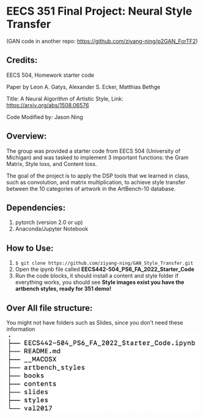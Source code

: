 # EECS 351 Final Project: Neural Style Transfer
(GAN code in another repo: https://github.com/ziyang-ning/p2GAN_ForTF2)
## Credits:
EECS 504, Homework starter code

Paper by Leon A. Gatys, Alexander S. Ecker, Matthias Bethge

Title: A Neural Algorithm of Artistic Style, Link: https://arxiv.org/abs/1508.06576

Code Modified by: Jason Ning

## Overview:
The group was provided a starter code from EECS 504 (University of Michigan) and was 
tasked to implement 3 important functions: the Gram Matrix, Style loss, and Content loss.

The goal of the project is to apply the DSP tools that we learned in class,
such as convolution, and matrix multiplication, to achieve style transfer between the 10 categories of artwork
in the ArtBench-10 database.

## Dependencies:
1. pytorch (version 2.0 or up)
2. Anaconda/Jupyter Notebook

## How to Use:
1. `$ git clone https://github.com/ziyang-ning/GAN_Style_Transfer.git `
2. Open the ipynb file called **EECS442-504_PS6_FA_2022_Starter_Code**
3. Run the code blocks, it should install a content and style folder
if everything works, you should see **Style images exist you have the artbench styles, ready for 351 demo!**

## Over All file structure:
You might not have folders such as Slides, since you don't need these information
![file structure](filestructure.png)

